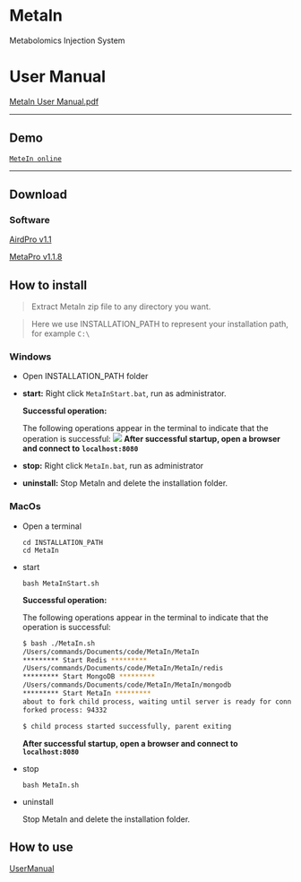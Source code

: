 # MetaIn
Metabolomics Injection System

# User Manual
[MetaIn User Manual.pdf](https://github.com/CSi-Studio/MetaIn/files/9905913/MetaIn.User.Manual.pdf)




---

## Demo

[`MeteIn online`](http://112.124.50.186/)

---

## Download

### Software

[AirdPro v1.1](https://github.com/CSi-Studio/AirdPro/releases/tag/1.1)

[MetaPro v1.1.8](https://github.com/CSi-Studio/MetaPro/releases/tag/v1.1.8)


## How to install

> Extract MetaIn zip file to any directory you want.

> Here we use INSTALLATION_PATH to represent your installation path, for example `C:\`

### Windows

- Open INSTALLATION_PATH folder
- **start:** Right click `MetaInStart.bat`, run as administrator.

  **Successful operation:**

  The following operations appear in the terminal to indicate that the operation is successful:
  ![](/images/win.png)
  **After successful startup, open a browser and connect to** **`localhost:8080`**

- **stop:** Right click `MetaIn.bat`, run as administrator
- **uninstall:** Stop MetaIn and delete the installation folder.

### MacOs

- Open a terminal

  ```
  cd INSTALLATION_PATH
  cd MetaIn
  ```

- start

  ```
  bash MetaInStart.sh
  ```

  **Successful operation:**

  The following operations appear in the terminal to indicate that the operation is successful:

  ```bash
  $ bash ./MetaIn.sh
  /Users/commands/Documents/code/MetaIn/MetaIn
  ********* Start Redis *********
  /Users/commands/Documents/code/MetaIn/MetaIn/redis
  ********* Start MongoDB *********
  /Users/commands/Documents/code/MetaIn/MetaIn/mongodb
  ********* Start MetaIn *********
  about to fork child process, waiting until server is ready for connections.
  forked process: 94332

  $ child process started successfully, parent exiting
  ```

  **After successful startup, open a browser and connect to** **`localhost:8080`**

- stop

  ```
  bash MetaIn.sh
  ```

- uninstall

  Stop MetaIn and delete the installation folder.

## How to use

[UserManual](#)
